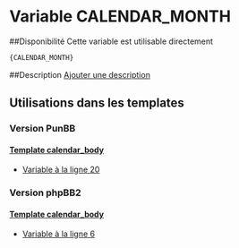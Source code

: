 # Variable CALENDAR_MONTH

##Disponibilité
Cette variable est utilisable directement

```html
{CALENDAR_MONTH}
```

##Description
[Ajouter une description](https://fa-tvars.appspot.com/var/CALENDAR_MONTH)

## Utilisations dans les templates

### Version PunBB

#### [Template calendar_body](punbb/calendar_body.md#readme)
* [Variable &agrave; la ligne 20](../punbb/calendar_body.tpl#L20)

### Version phpBB2

#### [Template calendar_body](subsilver/calendar_body.md#readme)
* [Variable &agrave; la ligne 6](../subsilver/calendar_body.tpl#L6)